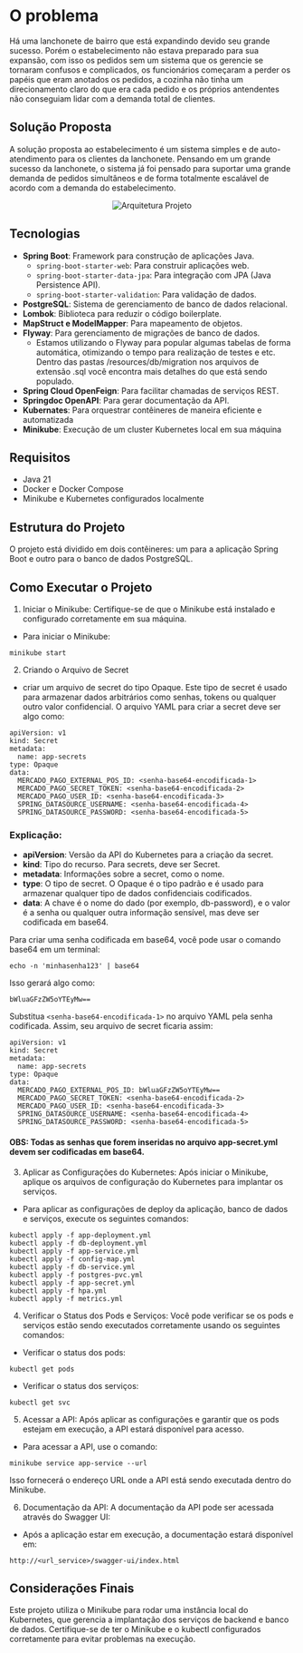 # O problema 

Há uma lanchonete de bairro que está expandindo devido seu grande sucesso. Porém o estabelecimento não estava preparado para sua expansão, com isso os pedidos sem um sistema que os gerencie se tornaram confusos e complicados, os funcionários começaram a perder os papéis que eram anotados os pedidos, a cozinha não tinha um direcionamento claro do que era cada pedido e os próprios antendentes não conseguiam lidar com a demanda total de clientes.

## Solução Proposta

A solução proposta ao estabelecimento é um sistema simples e de auto-atendimento para os clientes da lanchonete. Pensando em um grande sucesso da lanchonete, o sistema já foi pensado para suportar uma grande demanda de pedidos simultâneos e de forma totalmente escalável de acordo com a demanda do estabelecimento.

<div align="center">
  <img src="https://i.ibb.co/vXjQvJL/arquitetura.jpg" alt="Arquitetura Projeto">
</div>

## Tecnologias
- **Spring Boot**: Framework para construção de aplicações Java.
  - `spring-boot-starter-web`: Para construir aplicações web.
  - `spring-boot-starter-data-jpa`: Para integração com JPA (Java Persistence API).
  - `spring-boot-starter-validation`: Para validação de dados.
- **PostgreSQL**: Sistema de gerenciamento de banco de dados relacional.
- **Lombok**: Biblioteca para reduzir o código boilerplate.
- **MapStruct e ModelMapper**: Para mapeamento de objetos.
- **Flyway**: Para gerenciamento de migrações de banco de dados.
  - Estamos utilizando o Flyway para popular algumas tabelas de forma automática, otimizando o tempo para realização de testes e etc. Dentro das pastas /resources/db/migration nos arquivos de extensão .sql você encontra mais detalhes do que está sendo populado.
- **Spring Cloud OpenFeign**: Para facilitar chamadas de serviços REST.
- **Springdoc OpenAPI**: Para gerar documentação da API.
- **Kubernates**: Para orquestrar contêineres de maneira eficiente e automatizada
- **Minikube**: Execução de um cluster Kubernetes local em sua máquina

## Requisitos

- Java 21
- Docker e Docker Compose
- Minikube e Kubernetes configurados localmente

## Estrutura do Projeto
O projeto está dividido em dois contêineres: um para a aplicação Spring Boot e outro para o banco de dados PostgreSQL.

## Como Executar o Projeto

1. Iniciar o Minikube: Certifique-se de que o Minikube está instalado e configurado corretamente em sua máquina.

- Para iniciar o Minikube:
```
minikube start
```

2. Criando o Arquivo de Secret

- criar um arquivo de secret do tipo Opaque. Este tipo de secret é usado para armazenar dados arbitrários como senhas, tokens ou qualquer outro valor confidencial. O arquivo YAML para criar a secret deve ser algo como:

```
apiVersion: v1
kind: Secret
metadata:
  name: app-secrets
type: Opaque
data:
  MERCADO_PAGO_EXTERNAL_POS_ID: <senha-base64-encodificada-1>
  MERCADO_PAGO_SECRET_TOKEN: <senha-base64-encodificada-2>
  MERCADO_PAGO_USER_ID: <senha-base64-encodificada-3>
  SPRING_DATASOURCE_USERNAME: <senha-base64-encodificada-4>
  SPRING_DATASOURCE_PASSWORD: <senha-base64-encodificada-5>
```

### Explicação:

* **apiVersion**: Versão da API do Kubernetes para a criação da secret.
* **kind**: Tipo do recurso. Para secrets, deve ser Secret.
* **metadata**: Informações sobre a secret, como o nome.
* **type**: O tipo de secret. O Opaque é o tipo padrão e é usado para armazenar qualquer tipo de dados confidenciais codificados.
* **data**: A chave é o nome do dado (por exemplo, db-password), e o valor é a senha ou qualquer outra informação sensível, mas deve ser codificada em base64.

Para criar uma senha codificada em base64, você pode usar o comando base64 em um terminal:

```
echo -n 'minhasenha123' | base64
```

Isso gerará algo como:

```
bWluaGFzZW5oYTEyMw==
```

Substitua `<senha-base64-encodificada-1>` no arquivo YAML pela senha codificada. Assim, seu arquivo de secret ficaria assim:

```
apiVersion: v1
kind: Secret
metadata:
  name: app-secrets
type: Opaque
data:
  MERCADO_PAGO_EXTERNAL_POS_ID: bWluaGFzZW5oYTEyMw==
  MERCADO_PAGO_SECRET_TOKEN: <senha-base64-encodificada-2>
  MERCADO_PAGO_USER_ID: <senha-base64-encodificada-3>
  SPRING_DATASOURCE_USERNAME: <senha-base64-encodificada-4>
  SPRING_DATASOURCE_PASSWORD: <senha-base64-encodificada-5>
```

#### OBS: Todas as senhas que forem inseridas no arquivo app-secret.yml devem ser codificadas em base64.

3. Aplicar as Configurações do Kubernetes: Após iniciar o Minikube, aplique os arquivos de configuração do Kubernetes para implantar os serviços.

- Para aplicar as configurações de deploy da aplicação, banco de dados e serviços, execute os seguintes comandos:

```
kubectl apply -f app-deployment.yml
kubectl apply -f db-deployment.yml
kubectl apply -f app-service.yml
kubectl apply -f config-map.yml
kubectl apply -f db-service.yml
kubectl apply -f postgres-pvc.yml
kubectl apply -f app-secret.yml
kubectl apply -f hpa.yml
kubectl apply -f metrics.yml
```

4. Verificar o Status dos Pods e Serviços: Você pode verificar se os pods e serviços estão sendo executados corretamente usando os seguintes comandos:

- Verificar o status dos pods:

```
kubectl get pods
```

- Verificar o status dos serviços:

```
kubectl get svc
```

5. Acessar a API: Após aplicar as configurações e garantir que os pods estejam em execução, a API estará disponível para acesso.

- Para acessar a API, use o comando:

```
minikube service app-service --url
```

Isso fornecerá o endereço URL onde a API está sendo executada dentro do Minikube.

6. Documentação da API: A documentação da API pode ser acessada através do Swagger UI:

- Após a aplicação estar em execução, a documentação estará disponível em:

```
http://<url_service>/swagger-ui/index.html
```

## Considerações Finais

Este projeto utiliza o Minikube para rodar uma instância local do Kubernetes, que gerencia a implantação dos serviços de backend e banco de dados. Certifique-se de ter o Minikube e o kubectl configurados corretamente para evitar problemas na execução.
